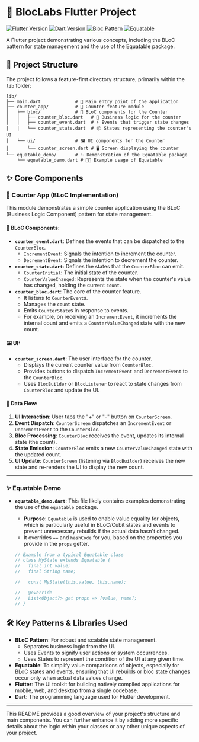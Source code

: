 # 🚀 BlocLabs Flutter Project

[![Flutter Version](https://img.shields.io/badge/Flutter-3.x-blue.svg?style=for-the-badge&logo=flutter)](https://flutter.dev)
[![Dart Version](https://img.shields.io/badge/Dart-3.x-blue.svg?style=for-the-badge&logo=dart)](https://dart.dev)
[![Bloc Pattern](https://img.shields.io/badge/Bloc-State%20Management-blueviolet.svg?style=for-the-badge&logo=flutter)](https://bloclibrary.dev/)
[![Equatable](https://img.shields.io/badge/Equatable-Value%20Equality-orange.svg?style=for-the-badge)](https://pub.dev/packages/equatable)

A Flutter project demonstrating various concepts, including the BLoC pattern for state management and the use of the Equatable package.

## 📂 Project Structure

The project follows a feature-first directory structure, primarily within the `lib` folder:

```
lib/
├── main.dart             # 🏁 Main entry point of the application
├── counter_app/          # 🔢 Counter feature module
│   ├── bloc/             # 🧱 BLoC components for the Counter
│   │   ├── counter_bloc.dart   # 🧠 Business logic for the counter
│   │   ├── counter_event.dart  # ⚡ Events that trigger state changes
│   │   └── counter_state.dart  # 📦 States representing the counter's UI
│   └── ui/               # 🖼️ UI components for the Counter
│       └── counter_screen.dart # 🖥️ Screen displaying the counter
└── equatable_demo/       # ✨ Demonstration of the Equatable package
    └── equatable_demo.dart # 🧑‍🔬 Example usage of Equatable
```

## ✨ Core Components

### 🔢 Counter App (BLoC Implementation)

This module demonstrates a simple counter application using the BLoC (Business Logic Component) pattern for state management.

#### 🧱 BLoC Components:

*   **`counter_event.dart`**: Defines the events that can be dispatched to the `CounterBloc`.
    *   `IncrementEvent`: Signals the intention to increment the counter.
    *   `DecrementEvent`: Signals the intention to decrement the counter.
*   **`counter_state.dart`**: Defines the states that the `CounterBloc` can emit.
    *   `CounterInitial`: The initial state of the counter.
    *   `CounterValueChanged`: Represents the state when the counter's value has changed, holding the current `count`.
*   **`counter_bloc.dart`**: The core of the counter feature.
    *   It listens to `CounterEvent`s.
    *   Manages the `count` state.
    *   Emits `CounterState`s in response to events.
    *   For example, on receiving an `IncrementEvent`, it increments the internal count and emits a `CounterValueChanged` state with the new count.

#### 🖼️ UI:

*   **`counter_screen.dart`**: The user interface for the counter.
    *   Displays the current counter value from `CounterBloc`.
    *   Provides buttons to dispatch `IncrementEvent` and `DecrementEvent` to the `CounterBloc`.
    *   Uses `BlocBuilder` or `BlocListener` to react to state changes from `CounterBloc` and update the UI.

#### 🌊 Data Flow:

1.  **UI Interaction**: User taps the "+" or "-" button on `CounterScreen`.
2.  **Event Dispatch**: `CounterScreen` dispatches an `IncrementEvent` or `DecrementEvent` to the `CounterBloc`.
3.  **Bloc Processing**: `CounterBloc` receives the event, updates its internal state (the count).
4.  **State Emission**: `CounterBloc` emits a new `CounterValueChanged` state with the updated count.
5.  **UI Update**: `CounterScreen` (listening via `BlocBuilder`) receives the new state and re-renders the UI to display the new count.

---

### ✨ Equatable Demo

*   **`equatable_demo.dart`**: This file likely contains examples demonstrating the use of the `equatable` package.
    *   **Purpose**: `Equatable` is used to enable value equality for objects, which is particularly useful in BLoC/Cubit states and events to prevent unnecessary rebuilds if the actual data hasn't changed.
    *   It overrides `==` and `hashCode` for you, based on the properties you provide in the `props` getter.

    ```dart
    // Example from a typical Equatable class
    // class MyState extends Equatable {
    //   final int value;
    //   final String name;

    //   const MyState(this.value, this.name);

    //   @override
    //   List<Object?> get props => [value, name];
    // }
    ```

## 🛠️ Key Patterns & Libraries Used

*   **BLoC Pattern**: For robust and scalable state management.
    *   Separates business logic from the UI.
    *   Uses Events to signify user actions or system occurrences.
    *   Uses States to represent the condition of the UI at any given time.
*   **Equatable**: To simplify value comparisons of objects, especially for BLoC states and events, ensuring that UI rebuilds or bloc state changes occur only when actual data values change.
*   **Flutter**: The UI toolkit for building natively compiled applications for mobile, web, and desktop from a single codebase.
*   **Dart**: The programming language used for Flutter development.

---
This README provides a good overview of your project's structure and main components. You can further enhance it by adding more specific details about the logic within your classes or any other unique aspects of your project.
